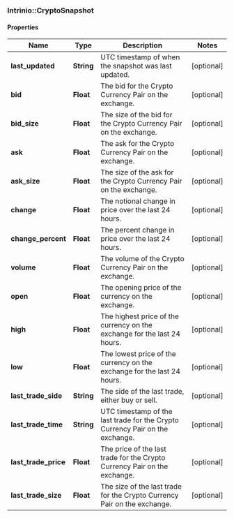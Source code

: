 ### Intrinio::CryptoSnapshot

#### Properties
Name | Type | Description | Notes
------------ | ------------- | ------------- | -------------
**last_updated** | **String** | UTC timestamp of when the snapshot was last updated. | [optional] 
**bid** | **Float** | The bid for the Crypto Currency Pair on the exchange. | [optional] 
**bid_size** | **Float** | The size of the bid for the Crypto Currency Pair on the exchange. | [optional] 
**ask** | **Float** | The ask for the Crypto Currency Pair on the exchange. | [optional] 
**ask_size** | **Float** | The size of the ask for the Crypto Currency Pair on the exchange. | [optional] 
**change** | **Float** | The notional change in price over the last 24 hours. | [optional] 
**change_percent** | **Float** | The percent change in price over the last 24 hours. | [optional] 
**volume** | **Float** | The volume of the Crypto Currency Pair on the exchange. | [optional] 
**open** | **Float** | The opening price of the currency on the exchange. | [optional] 
**high** | **Float** | The highest price of the currency on the exchange for the last 24 hours. | [optional] 
**low** | **Float** | The lowest price of the currency on the exchange for the last 24 hours. | [optional] 
**last_trade_side** | **String** | The side of the last trade, either buy or sell. | [optional] 
**last_trade_time** | **String** | UTC timestamp of the last trade for the Crypto Currency Pair on the exchange. | [optional] 
**last_trade_price** | **Float** | The price of the last trade for the Crypto Currency Pair on the exchange. | [optional] 
**last_trade_size** | **Float** | The size of the last trade for the Crypto Currency Pair on the exchange. | [optional] 


